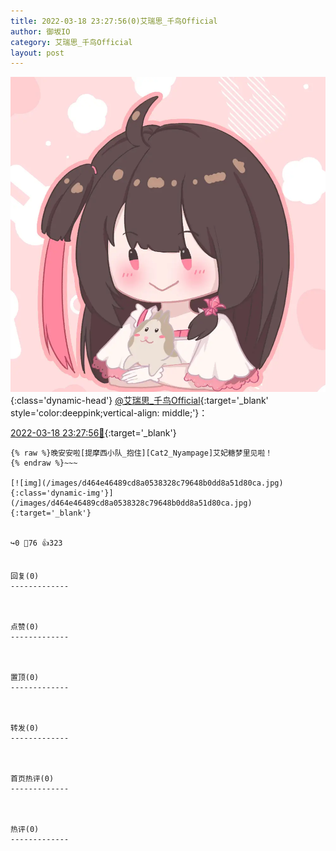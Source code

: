 ```yaml
---
title: 2022-03-18 23:27:56(0)艾瑞思_千鸟Official
author: 御坂IO
category: 艾瑞思_千鸟Official
layout: post
---
```


![img](/images/7e08840c56f251de28bdf766b647bd5fe9a5d50a.jpg){:class='dynamic-head'}
[@艾瑞思_千鸟Official](https://space.bilibili.com/1090010845/dynamic){:target='_blank' style='color:deeppink;vertical-align: middle;'}：

[2022-03-18 23:27:56🔗](https://t.bilibili.com/639000406842671122){:target='_blank'}

~~~
{% raw %}晚安安啦[提摩西小队_抱住][Cat2_Nyampage]艾妃糖梦里见啦！
{% endraw %}~~~

[![img](/images/d464e46489cd8a0538328c79648b0dd8a51d80ca.jpg){:class='dynamic-img'}](/images/d464e46489cd8a0538328c79648b0dd8a51d80ca.jpg){:target='_blank'}


↪️0 💬76 👍323


回复(0)
-------------



点赞(0)
-------------



置顶(0)
-------------



转发(0)
-------------



首页热评(0)
-------------



热评(0)
-------------



